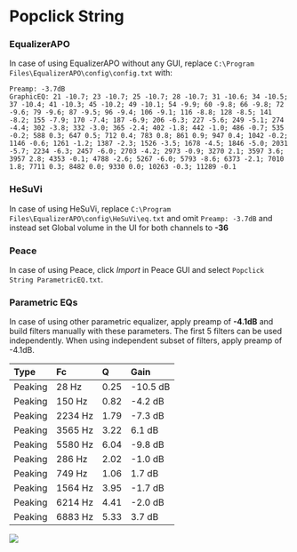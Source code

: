 # Popclick String

### EqualizerAPO
In case of using EqualizerAPO without any GUI, replace `C:\Program Files\EqualizerAPO\config\config.txt`
with:
```
Preamp: -3.7dB
GraphicEQ: 21 -10.7; 23 -10.7; 25 -10.7; 28 -10.7; 31 -10.6; 34 -10.5; 37 -10.4; 41 -10.3; 45 -10.2; 49 -10.1; 54 -9.9; 60 -9.8; 66 -9.8; 72 -9.6; 79 -9.6; 87 -9.5; 96 -9.4; 106 -9.1; 116 -8.8; 128 -8.5; 141 -8.2; 155 -7.9; 170 -7.4; 187 -6.9; 206 -6.3; 227 -5.6; 249 -5.1; 274 -4.4; 302 -3.8; 332 -3.0; 365 -2.4; 402 -1.8; 442 -1.0; 486 -0.7; 535 -0.2; 588 0.3; 647 0.5; 712 0.4; 783 0.8; 861 0.9; 947 0.4; 1042 -0.2; 1146 -0.6; 1261 -1.2; 1387 -2.3; 1526 -3.5; 1678 -4.5; 1846 -5.0; 2031 -5.7; 2234 -6.3; 2457 -6.0; 2703 -4.2; 2973 -0.9; 3270 2.1; 3597 3.6; 3957 2.8; 4353 -0.1; 4788 -2.6; 5267 -6.0; 5793 -8.6; 6373 -2.1; 7010 1.8; 7711 0.3; 8482 0.0; 9330 0.0; 10263 -0.3; 11289 -0.1
```

### HeSuVi
In case of using HeSuVi, replace `C:\Program Files\EqualizerAPO\config\HeSuVi\eq.txt` and omit `Preamp:
-3.7dB` and instead set Global volume in the UI for both channels to **-36**

### Peace
In case of using Peace, click *Import* in Peace GUI and select `Popclick String ParametricEQ.txt`.

### Parametric EQs
In case of using other parametric equalizer, apply preamp of **-4.1dB** and build filters manually
with these parameters. The first 5 filters can be used independently.
When using independent subset of filters, apply preamp of -4.1dB.

| Type    | Fc      |    Q | Gain     |
|:--------|:--------|:-----|:---------|
| Peaking | 28 Hz   | 0.25 | -10.5 dB |
| Peaking | 150 Hz  | 0.82 | -4.2 dB  |
| Peaking | 2234 Hz | 1.79 | -7.3 dB  |
| Peaking | 3565 Hz | 3.22 | 6.1 dB   |
| Peaking | 5580 Hz | 6.04 | -9.8 dB  |
| Peaking | 286 Hz  | 2.02 | -1.0 dB  |
| Peaking | 749 Hz  | 1.06 | 1.7 dB   |
| Peaking | 1564 Hz | 3.95 | -1.7 dB  |
| Peaking | 6214 Hz | 4.41 | -2.0 dB  |
| Peaking | 6883 Hz | 5.33 | 3.7 dB   |

![](https://raw.githubusercontent.com/jaakkopasanen/AutoEq/master/results/innerfidelity/sbaf-serious/Popclick%20String/Popclick%20String.png)